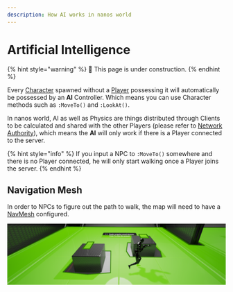 ```yaml
---
description: How AI works in nanos world
---
```


# Artificial Intelligence

{% hint style="warning" %}
🚧 This page is under construction.
{% endhint %}

Every [Character](../../scripting-reference/classes/character.md) spawned without a [Player](https://github.com/nanos-world/docs-gitbook/tree/7181f9ecaeb982ff8f3871bf3380b85b217260a4/scripting-reference/classes/cable.md) possessing it will automatically be possessed by an **AI** Controller. Which means you can use Character methods such as `:MoveTo()` and `:LookAt()`.

In nanos world, AI as well as Physics are things distributed through Clients to be calculated and shared with the other Players \(please refer to [Network Authority](authority-concepts.md#network-authority)\), which means the **AI** will only work if there is a Player connected to the server.

{% hint style="info" %}
If you input a NPC to `:MoveTo()` somewhere and there is no Player connected, he will only start walking once a Player joins the server.
{% endhint %}

## Navigation Mesh

In order to NPCs to figure out the path to walk, the map will need to have a [NavMesh](https://docs.unrealengine.com/4.26/en-US/Resources/ContentExamples/NavMesh/) configured.

![](../../.gitbook/assets/image%20%2846%29.png)

